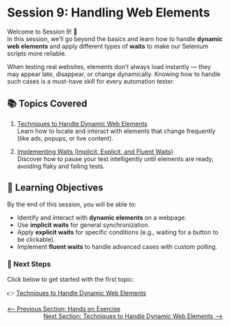 # Session 9: Handling Web Elements

Welcome to Session 9! 🎉  
In this session, we’ll go beyond the basics and learn how to handle **dynamic web elements** and apply different types of **waits** to make our Selenium scripts more reliable.

When testing real websites, elements don’t always load instantly — they may appear late, disappear, or change dynamically. Knowing how to handle such cases is a must-have skill for every automation tester.

## 📚 Topics Covered

1. [Techniques to Handle Dynamic Web Elements](techniques-to-handle-dynamic-web-elements.md)  
   Learn how to locate and interact with elements that change frequently (like ads, popups, or live content).  

2. [Implementing Waits (Implicit, Explicit, and Fluent Waits)](implementing-waits.md)  
   Discover how to pause your test intelligently until elements are ready, avoiding flaky and failing tests.  

## 🎯 Learning Objectives
By the end of this session, you will be able to:
- Identify and interact with **dynamic elements** on a webpage.  
- Use **implicit waits** for general synchronization.  
- Apply **explicit waits** for specific conditions (e.g., waiting for a button to be clickable).  
- Implement **fluent waits** to handle advanced cases with custom polling.  

### 🚀 Next Steps
Click below to get started with the first topic:  

👉 [Techniques to Handle Dynamic Web Elements](techniques-to-handle-dynamic-web-elements.md)  


<div style="width: 100%">
<a href='../8-locators/hands-on-exercise.md'><-- Previous Section: Hands on Exercise</a>
<div align="right"><a href='techniques-to-handle-dynamic-web-elements.md'> Next Section: Techniques to Handle Dynamic Web Elements --></a></div>
</div>
